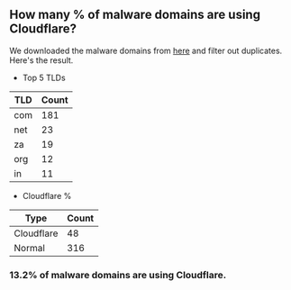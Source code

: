 ## How many % of malware domains are using Cloudflare?


We downloaded the malware domains from [here](https://urlhaus.abuse.ch) and filter out duplicates.
Here's the result.


[//]: # (start replacement)


- Top 5 TLDs

| TLD | Count |
| --- | --- |
| com | 181 |
| net | 23 |
| za | 19 |
| org | 12 |
| in | 11 |


- Cloudflare %

| Type | Count |
| --- | --- |
| Cloudflare | 48 |
| Normal | 316 |


### 13.2% of malware domains are using Cloudflare.
